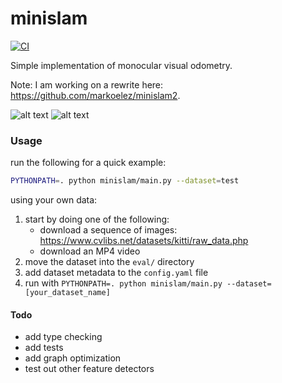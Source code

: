 # minislam

[![CI](https://github.com/markoelez/minislam/actions/workflows/ci.yaml/badge.svg)](https://github.com/markoelez/minislam/actions/workflows/ci.yaml)


Simple implementation of monocular visual odometry.

Note: I am working on a rewrite here: https://github.com/markoelez/minislam2.

![alt text](https://github.com/markoelez/minislam/blob/master/img/example.png?raw=true)
![alt text](https://github.com/markoelez/minislam/blob/master/img/example_two.png?raw=true)


### Usage

run the following for a quick example:
```sh
PYTHONPATH=. python minislam/main.py --dataset=test
```

using your own data:
1. start by doing one of the following:
    - download a sequence of images: https://www.cvlibs.net/datasets/kitti/raw_data.php
    - download an MP4 video
2. move the dataset into the `eval/` directory
3. add dataset metadata to the `config.yaml` file
4. run with `PYTHONPATH=. python minislam/main.py --dataset=[your_dataset_name]`


#### Todo
- add type checking
- add tests
- add graph optimization
- test out other feature detectors
